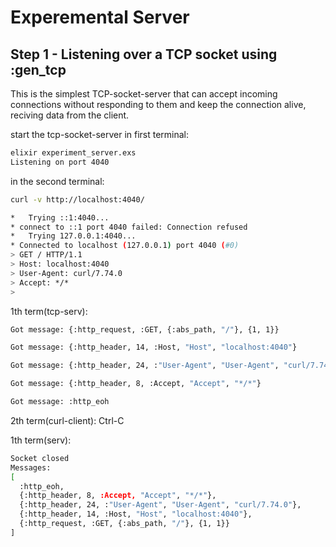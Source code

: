 # Experemental Server


## Step 1 - Listening over a TCP socket using :gen_tcp

This is the simplest TCP-socket-server that can accept incoming connections
without responding to them and keep the connection alive, reciving data from
the client.

start the tcp-socket-server in first terminal:
```sh
elixir experiment_server.exs
Listening on port 4040
```

in the second terminal:
```sh
curl -v http://localhost:4040/

*   Trying ::1:4040...
* connect to ::1 port 4040 failed: Connection refused
*   Trying 127.0.0.1:4040...
* Connected to localhost (127.0.0.1) port 4040 (#0)
> GET / HTTP/1.1
> Host: localhost:4040
> User-Agent: curl/7.74.0
> Accept: */*
>
```

1th term(tcp-serv):

```sh
Got message: {:http_request, :GET, {:abs_path, "/"}, {1, 1}}

Got message: {:http_header, 14, :Host, "Host", "localhost:4040"}

Got message: {:http_header, 24, :"User-Agent", "User-Agent", "curl/7.74.0"}

Got message: {:http_header, 8, :Accept, "Accept", "*/*"}

Got message: :http_eoh
```

2th term(curl-client):
Ctrl-C

1th term(serv):
```sh
Socket closed
Messages:
[
  :http_eoh,
  {:http_header, 8, :Accept, "Accept", "*/*"},
  {:http_header, 24, :"User-Agent", "User-Agent", "curl/7.74.0"},
  {:http_header, 14, :Host, "Host", "localhost:4040"},
  {:http_request, :GET, {:abs_path, "/"}, {1, 1}}
]
```
